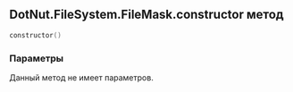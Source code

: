 ## DotNut.FileSystem.FileMask.constructor метод


```lua
constructor()
```


### Параметры

Данный метод не имеет параметров.

